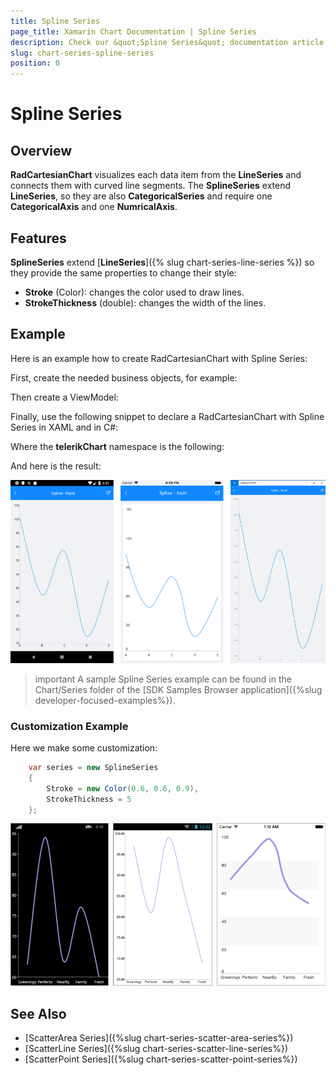 ```yaml
---
title: Spline Series
page_title: Xamarin Chart Documentation | Spline Series
description: Check our &quot;Spline Series&quot; documentation article for Telerik Chart for Xamarin control.
slug: chart-series-spline-series
position: 0
---
```


# Spline Series

## Overview

**RadCartesianChart** visualizes each data item from the **LineSeries** and connects them with curved line segments. The **SplineSeries** extend **LineSeries**, so they are also **CategoricalSeries** and require one **CategoricalAxis** and one **NumricalAxis**.

## Features

**SplineSeries** extend [**LineSeries**]({% slug chart-series-line-series %}) so they provide the same properties to change their style:

- **Stroke** (Color): changes the color used to draw lines.
- **StrokeThickness** (double): changes the width of the lines.

## Example

Here is an example how to create RadCartesianChart with Spline Series:

First, create the needed business objects, for example:

<snippet id='categorical-data-model'/>

Then create a ViewModel:

<snippet id='chart-series-categorical-data-view-model'/>

Finally, use the following snippet to declare a RadCartesianChart with Spline Series in XAML and in C#:

<snippet id='chart-series-spline-xaml'/>
<snippet id='chart-series-spline-csharp'/>

Where the **telerikChart** namespace is the following:

<snippet id='xmlns-telerikchart'/>
<snippet id='ns-telerikchart'/>

And here is the result:

![Basic SplineSeries](images/cartesian-spline-series-basic-example.png)

>important A sample Spline Series example can be found in the Chart/Series folder of the [SDK Samples Browser application]({%slug developer-focused-examples%}).

### Customization Example

Here we make some customization:

```C#
	var series = new SplineSeries 
	{ 
		Stroke = new Color(0.6, 0.6, 0.9), 
		StrokeThickness = 5 
	};
```

![Customized SplineSeries](images/cartesian-spline-series-customization-example.png)

## See Also

- [ScatterArea Series]({%slug chart-series-scatter-area-series%})
- [ScatterLine Series]({%slug chart-series-scatter-line-series%})
- [ScatterPoint Series]({%slug chart-series-scatter-point-series%})
